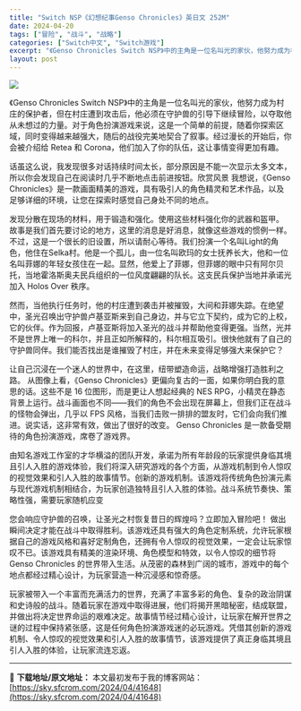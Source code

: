 ```yaml
---
title: "Switch NSP《幻想纪事Genso Chronicles》英日文 252M"
date: 2024-04-20
tags: ["冒险", "战斗", "战略"]
categories: ["Switch中文", "Switch游戏"]
excerpt: "《Genso Chronicles Switch NSP》中的主角是一位名叫光的家伙，他努力成为村庄的保护者，但在村庄遭到攻击后，他必须在守护兽的引导下继续冒险，以夺取他从未想过的力量。对于角色扮演游戏来说，这是一个简单的前提，随着你探索区域，同时变得越来越强大，随后的战役完美地契合了叙事。经过漫长&hellip;"
layout: post
---
```


<img class="aligncenter" src="https://sky.sfcrom.com/wp-content/uploads/2024/04/20240420104639-4229c.jpeg" />

《Genso Chronicles Switch NSP》中的主角是一位名叫光的家伙，他努力成为村庄的保护者，但在村庄遭到攻击后，他必须在守护兽的引导下继续冒险，以夺取他从未想过的力量。对于角色扮演游戏来说，这是一个简单的前提，随着你探索区域，同时变得越来越强大，随后的战役完美地契合了叙事。经过漫长的开始后，你会被介绍给 Retea 和 Corona，他们加入了你的队伍，这让事情变得更加有趣。

话虽这么说，我发现很多对话持续时间太长，部分原因是不能一次显示太多文本，所以你会发现自己在阅读时几乎不断地点击前进按钮。欣赏风景 我想说，《Genso Chronicles》是一款画面精美的游戏，具有吸引人的角色精灵和艺术作品，以及足够详细的环境，让您在探索时感觉自己身处不同的地点。

发现分散在现场的材料，用于锻造和强化。使用这些材料强化你的武器和盔甲。
故事是我们首先要讨论的地方，这里的消息是好消息，就像这些游戏的惯例一样。不过，这是一个很长的旧设置，所以请耐心等待。我们扮演一个名叫Light的角色，他住在Selka村。他是一个孤儿，由一位名叫欧玛的女士抚养长​​大，他和一位名叫菲娜的年轻女孩住在一起。显然，他爱上了菲娜，但菲娜的眼中只有阿尔贝托，当地霍洛斯奥夫民兵组织的一位风度翩翩的队长。这支民兵保护当地并承诺光加入 Holos Over 秩序。

然而，当他执行任务时，他的村庄遭到袭击并被摧毁，大间和菲娜失踪。在绝望中，圣光召唤出守护兽卢基亚斯来到自己身边，并与它立下契约，成为它的上校，它的伙伴。作为回报，卢基亚斯将加入圣光的战斗并帮助他变得更强。当然，光并不是世界上唯一的科尔，并且正如所解释的，科尔相互吸引。很快他就有了自己的守护兽同伴。我们能否找出是谁摧毁了村庄，并在未来变得足够强大来保护它？

让自己沉浸在一个迷人的世界中，在这里，纽带塑造命运，战略增强打造胜利之路。
从图像上看，《Genso Chronicles》更偏向复古的一面，如果你明白我的意思的话。这些不是 16 位图形，而是更让人想起经典的 NES RPG，小精灵在静态背景上运行。战斗画面也不同——我们的角色不会出现在屏幕上，但我们正在战斗的怪物会弹出，几乎以 FPS 风格，当我们击败一排排的盟友时，它们会向我们推进。说实话，这非常有效，做出了很好的改变。 Genso Chronicles 是一款备受期待的角色扮演游戏，席卷了游戏界。

由知名游戏工作室的才华横溢的团队开发，承诺为所有年龄段的玩家提供身临其境且引人入胜的游戏体验，我们将深入研究游戏的各个方面，从游戏机制到令人惊叹的视觉效果和引人入胜的故事情节。创新的游戏机制。该游戏将传统角色扮演元素与现代游戏机制相结合，为玩家创造独特且引人入胜的体验。战斗系统节奏快、策略性强，需要玩家随机应变

您会响应守护兽的召唤，让圣光之村恢复昔日的辉煌吗？立即加入冒险吧！
做出瞬间决定才能在战斗中取得胜利。该游戏还具有强大的角色定制系统，允许玩家根据自己的游戏风格和喜好定制角色，还拥有令人惊叹的视觉效果，一定会让玩家惊叹不已。该游戏具有精美的渲染环境、角色模型和特效，以令人惊叹的细节将 Genso Chronicles 的世界带入生活。从茂密的森林到广阔的城市，游戏中的每个地点都经过精心设计，为玩家营造一种沉浸感和惊奇感。

玩家被带入一个丰富而充满活力的世界，充满了丰富多彩的角色、复杂的政治阴谋和史诗般的战斗。随着玩家在游戏中取得进展，他们将揭开黑暗秘密，结成联盟，并做出将决定世界命运的艰难决定。故事情节经过精心设计，让玩家在解开世界之谜的过程中保持紧张感，这是任何角色扮演游戏迷的必玩游戏。凭借其创新的游戏机制、令人惊叹的视觉效果和引人入胜的故事情节，该游戏提供了真正身临其境且引人入胜的体验，让玩家流连忘返。

---
📖 **下载地址/原文地址：** 本文最初发布于我的博客网站：[https://sky.sfcrom.com/2024/04/41648](https://sky.sfcrom.com/2024/04/41648)
